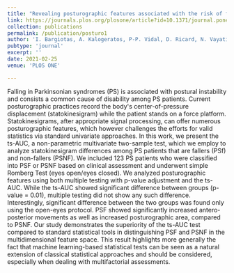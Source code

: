```yaml
---
title: "Revealing posturographic features associated with the risk of falling in patients with Parkinsonian syndromes via machine learning"
link: https://journals.plos.org/plosone/article?id=10.1371/journal.pone.0246790
collection: publications
permalink: /publication/posturo1
author: 'I. Bargiotas, A. Kalogeratos, P-P. Vidal, D. Ricard, N. Vayatis, M. L.'
pubtype: 'journal'
excerpt: ''
date: 2021-02-25
venue: 'PLOS ONE'

---
```

Falling in Parkinsonian syndromes (PS) is associated with postural instability and consists a common cause of disability among PS patients. Current posturographic practices record the body's center-of-pressure displacement (statokinesigram) while the patient stands on a force platform. Statokinesigrams, after appropriate signal processing, can offer numerous posturographic features, which however challenges the efforts for valid statistics via standard univariate approaches. In this work, we present the ts-AUC, a non-parametric multivariate two-sample test, which we employ to analyze statokinesigram differences among PS patients that are fallers (PSf) and non-fallers (PSNF). We included 123 PS patients who were classified into PSF or PSNF based on clinical assessment and underwent simple Romberg Test (eyes open/eyes closed). We analyzed posturographic features using both multiple testing with p-value adjustment and the ts-AUC. While the ts-AUC showed significant difference between groups (p-value = 0.01), multiple testing did not show any such difference. Interestingly, significant difference between the two groups was found only using the open-eyes protocol. PSF showed significantly increased antero-posterior movements as well as increased posturographic area, compared to PSNF. Our study demonstrates the superiority of the ts-AUC test compared to standard statistical tools in distinguishing PSF and PSNF in the multidimensional feature space. This result highlights more generally the fact that machine learning-based statistical tests can be seen as a natural extension of classical statistical approaches and should be considered, especially when dealing with multifactorial assessments.
